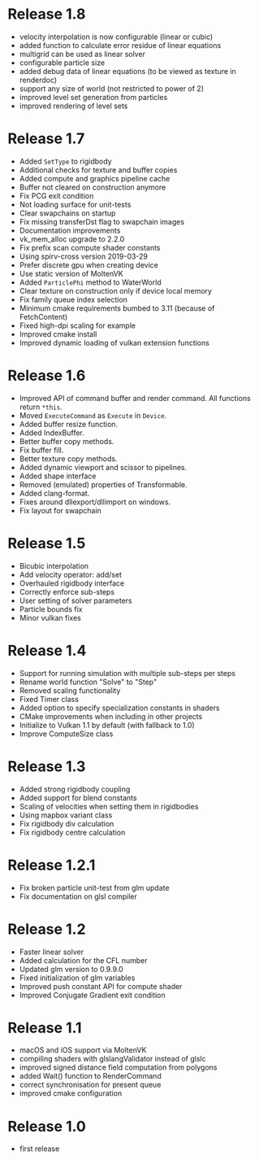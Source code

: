 # Release 1.8

* velocity interpolation is now configurable (linear or cubic)
* added function to calculate error residue of linear equations
* multigrid can be used as linear solver
* configurable particle size
* added debug data of linear equations (to be viewed as texture in renderdoc)
* support any size of world (not restricted to power of 2)
* improved level set generation from particles
* improved rendering of level sets


# Release 1.7

* Added `SetType` to rigidbody
* Additional checks for texture and buffer copies
* Added compute and graphics pipeline cache
* Buffer not cleared on construction anymore
* Fix PCG exit condition
* Not loading surface for unit-tests
* Clear swapchains on startup
* Fix missing transferDst flag to swapchain images
* Documentation improvements
* vk_mem_alloc upgrade to 2.2.0
* Fix prefix scan compute shader constants
* Using spirv-cross version 2019-03-29
* Prefer discrete gpu when creating device
* Use static version of MoltenVK
* Added `ParticlePhi` method to WaterWorld
* Clear texture on construction only if device local memory
* Fix family queue index selection
* Minimum cmake requirements bumbed to 3.11 (because of FetchContent)
* Fixed high-dpi scaling for example
* Improved cmake install
* Improved dynamic loading of vulkan extension functions

# Release 1.6

* Improved API of command buffer and render command. All functions return `*this`.
* Moved `ExecuteCommand` as `Execute` in `Device`.
* Added buffer resize function.
* Added IndexBuffer.
* Better buffer copy methods.
* Fix buffer fill.
* Better texture copy methods.
* Added dynamic viewport and scissor to pipelines.
* Added shape interface
* Removed (emulated) properties of Transformable.
* Added clang-format.
* Fixes around dllexport/dllimport on windows.
* Fix layout for swapchain

# Release 1.5

* Bicubic interpolation
* Add velocity operator: add/set
* Overhauled rigidbody interface
* Correctly enforce sub-steps
* User setting of solver parameters
* Particle bounds fix
* Minor vulkan fixes

# Release 1.4

* Support for running simulation with multiple sub-steps per steps
* Rename world function "Solve" to "Step"
* Removed scaling functionality
* Fixed Timer class
* Added option to specify specialization constants in shaders
* CMake improvements when including in other projects
* Initialize to Vulkan 1.1 by default (with fallback to 1.0)
* Improve ComputeSize class

# Release 1.3

* Added strong rigidbody coupling
* Added support for blend constants
* Scaling of velocities when setting them in rigidbodies
* Using mapbox variant class
* Fix rigidbody div calculation
* Fix rigidbody centre calculation

# Release 1.2.1

* Fix broken particle unit-test from glm update
* Fix documentation on glsl compiler

# Release 1.2

* Faster linear solver
* Added calculation for the CFL number
* Updated glm version to 0.9.9.0
* Fixed initialization of glm variables
* Improved push constant API for compute shader
* Improved Conjugate Gradient exit condition

# Release 1.1

* macOS and iOS support via MoltenVK
* compiling shaders with glslangValidator instead of glslc
* improved signed distance field computation from polygons
* added Wait() function to RenderCommand
* correct synchronisation for present queue
* improved cmake configuration

# Release 1.0

* first release